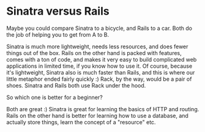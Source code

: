 # Sinatra versus Rails

Maybe you could compare Sinatra to a bicycle, and Rails to a car. Both do
the job of helping you to get from A to B.

Sinatra is much more lightweight, needs less resources, and does fewer things
out of the box. Rails on the other hand is packed with features, comes with a
ton of code, and makes it very easy to build complicated web applications in
limited time, if you know how to use it. Of course, because it's lightweight,
Sinatra also is much faster than Rails, and this is where our little metaphor
ended fairly quickly :) Rack, by the way, would be a pair of shoes. Sinatra and
Rails both use Rack under the hood.

So which one is better for a beginner?

Both are great :) Sinatra is great for learning the basics of HTTP and routing.
Rails on the other hand is better for learning how to use a database, and
actually store things, learn the concept of a "resource" etc.
